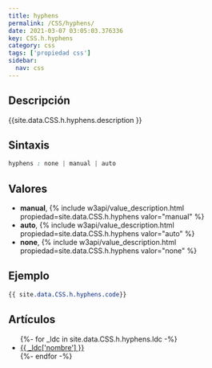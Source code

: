 ```yaml
---
title: hyphens
permalink: /CSS/hyphens/
date: 2021-03-07 03:05:03.376336
key: CSS.h.hyphens
category: css
tags: ['propiedad css']
sidebar: 
  nav: css
---
```


## Descripción
{{site.data.CSS.h.hyphens.description }}

## Sintaxis
~~~css
hyphens : none | manual | auto
~~~

## Valores
* **manual**,  {% include w3api/value_description.html propiedad=site.data.CSS.h.hyphens valor="manual" %}
* **auto**,  {% include w3api/value_description.html propiedad=site.data.CSS.h.hyphens valor="auto" %}
* **none**,  {% include w3api/value_description.html propiedad=site.data.CSS.h.hyphens valor="none" %}

## Ejemplo
~~~css
{{ site.data.CSS.h.hyphens.code}}
~~~

## Artículos
<ul>
{%- for _ldc in site.data.CSS.h.hyphens.ldc -%}
   <li>
       <a href="{{_ldc['url'] }}">{{ _ldc['nombre'] }}</a>
   </li>
{%- endfor -%}
</ul>
